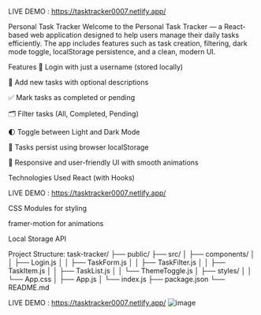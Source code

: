 LIVE DEMO : https://tasktracker0007.netlify.app/


Personal Task Tracker
Welcome to the Personal Task Tracker — a React-based web application designed to help users manage their daily tasks efficiently. The app includes features such as task creation, filtering, dark mode toggle, localStorage persistence, and a clean, modern UI.

Features
🔐 Login with just a username (stored locally)

📝 Add new tasks with optional descriptions

✅ Mark tasks as completed or pending

🗂️ Filter tasks (All, Completed, Pending)

🌓 Toggle between Light and Dark Mode

💾 Tasks persist using browser localStorage

🎨 Responsive and user-friendly UI with smooth animations

Technologies Used
React (with Hooks)

LIVE DEMO : https://tasktracker0007.netlify.app/

CSS Modules for styling

framer-motion for animations

Local Storage API



Project Structure:
task-tracker/
├── public/
├── src/
│   ├── components/
│   │   ├── Login.js
│   │   ├── TaskForm.js
│   │   ├── TaskFilter.js
│   │   ├── TaskItem.js
│   │   ├── TaskList.js
│   │   └── ThemeToggle.js
│   ├── styles/
│   │   └── App.css
│   ├── App.js
│   └── index.js
├── package.json
└── README.md

LIVE DEMO : https://tasktracker0007.netlify.app/
![image](https://github.com/user-attachments/assets/1fbcc219-1149-48a6-994b-7277dd7bf9ba)
